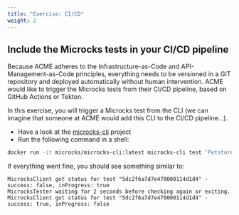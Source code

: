 ```yaml
---
title: "Exercise: CI/CD"
weight: 2
---
```


## Include the Microcks tests in your CI/CD pipeline

Because ACME adheres to the Infrastructure-as-Code and API-Management-as-Code principles, everything needs to be versioned in a GIT repository and deployed automatically without human intervention.
ACME would like to trigger the Microcks tests from their CI/CD pipeline, based on GitHub Actions or Tekton.

In this exercise, you will trigger a Microcks test from the CLI (we can imagine that someone at ACME would add this CLI to the CI/CD pipeline...).

- Have a look at the [microcks-cli](https://github.com/microcks/microcks-cli) project
- Run the following command in a shell:

```sh
docker run -it microcks/microcks-cli:latest microcks-cli test 'Petstore API <your_login>:1.2.0' {{< param petstore_api_fixed >}} OPEN_API_SCHEMA --microcksURL={{< param microcks_url >}}/api/ --keycloakClientId={{< param microcks_client_id >}} --keycloakClientSecret={{< param microcks_client_secret >}} --waitFor=60sec
```

If everything went fine, you should see something similar to:

```raw
MicrocksClient got status for test "5dc2f6a7d7e470000114d1d4" - success: false, inProgress: true
MicrocksTester waiting for 2 seconds before checking again or exiting.
MicrocksClient got status for test "5dc2f6a7d7e470000114d1d4" - success: true, inProgress: false
```

